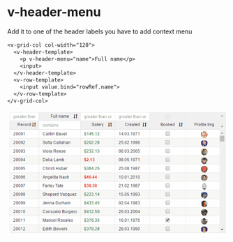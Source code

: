 # v-header-menu

Add it to one of the header labels you have to add context menu



```
<v-grid-col col-width="120">
  <v-header-template>
    <p v-header-menu="name">Full name</p>
    <input>
  </v-header-template>
  <v-row-template>
    <input value.bind="rowRef.name">
  </v-row-template>
</v-grid-col>
```


![menu header](Animation-menu-header.gif)